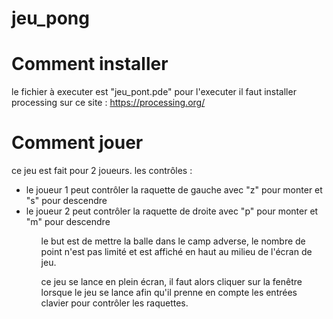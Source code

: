 # jeu_pong

# Comment installer

le fichier à executer est "jeu_pont.pde"
pour l'executer il faut installer processing sur ce site : https://processing.org/ 

# Comment jouer 

ce jeu est fait pour 2 joueurs. 
les contrôles :
<ul>
    <li>le joueur 1 peut contrôler la raquette de gauche avec "z" pour monter et "s" pour descendre</li>
    <li>le joueur 2 peut contrôler la raquette de droite avec "p" pour monter et "m" pour descendre</li>
<ul>

le but est de mettre la balle dans le camp adverse, le nombre de point n'est pas limité et est affiché en haut au milieu de l'écran de jeu.

ce jeu se lance en plein écran, il faut alors cliquer sur la fenêtre lorsque le jeu se lance afin qu'il prenne en compte les entrées clavier pour contrôler les raquettes.